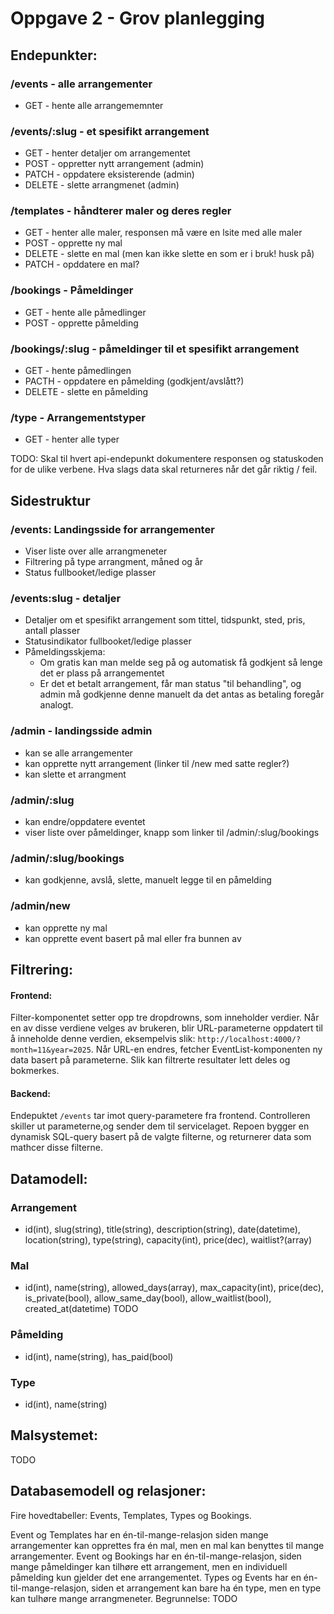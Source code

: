 # Oppgave 2 - Grov planlegging

## Endepunkter:

### /events - alle arrangementer

- GET - hente alle arrangememnter

### /events/:slug - et spesifikt arrangement

- GET - henter detaljer om arrangementet
- POST - oppretter nytt arrangement (admin)
- PATCH - oppdatere eksisterende (admin)
- DELETE - slette arrangmenet (admin)

### /templates - håndterer maler og deres regler

- GET - henter alle maler, responsen må være en lsite med alle maler
- POST - opprette ny mal
- DELETE - slette en mal (men kan ikke slette en som er i bruk! husk på)
- PATCH - opddatere en mal?

### /bookings - Påmeldinger

- GET - hente alle påmedlinger
- POST - opprette påmelding

### /bookings/:slug - påmeldinger til et spesifikt arrangement

- GET - hente påmedlingen
- PACTH - oppdatere en påmelding (godkjent/avslått?)
- DELETE - slette en påmelding

### /type - Arrangementstyper

- GET - henter alle typer

TODO: Skal til hvert api-endepunkt dokumentere responsen og statuskoden for de ulike verbene. Hva slags data skal returneres når det går riktig / feil.

## Sidestruktur

### /events: Landingsside for arrangementer

- Viser liste over alle arrangmeneter
- Filtrering på type arrangment, måned og år
- Status fullbooket/ledige plasser

### /events:slug - detaljer

- Detaljer om et spesifikt arrangement som tittel, tidspunkt, sted, pris, antall plasser
- Statusindikator fullbooket/ledige plasser
- Påmeldingsskjema:
  - Om gratis kan man melde seg på og automatisk få godkjent så lenge det er plass på arrangementet
  - Er det et betalt arrangement, får man status "til behandling", og admin må godkjenne denne manuelt da det antas as betaling foregår analogt.

### /admin - landingsside admin

- kan se alle arrangementer
- kan opprette nytt arrangement (linker til /new med satte regler?)
- kan slette et arrangment

### /admin/:slug

- kan endre/oppdatere eventet
- viser liste over påmeldinger, knapp som linker til /admin/:slug/bookings

### /admin/:slug/bookings

- kan godkjenne, avslå, slette, manuelt legge til en påmelding

### /admin/new

- kan opprette ny mal
- kan opprette event basert på mal eller fra bunnen av

## Filtrering:

#### Frontend:

Filter-komponentet setter opp tre dropdrowns, som inneholder verdier. Når en av disse verdiene velges av brukeren, blir URL-parameterne oppdatert til å inneholde denne verdien, eksempelvis slik: `http://localhost:4000/?month=11&year=2025`.
Når URL-en endres, fetcher EventList-komponenten ny data basert på parameterne. Slik kan filtrerte resultater lett deles og bokmerkes.

#### Backend:

Endepuktet `/events` tar imot query-parametere fra frontend. Controlleren skiller ut parameterne,og sender dem til servicelaget. Repoen bygger en dynamisk SQL-query basert på de valgte filterne, og returnerer data som mathcer disse filterne.

## Datamodell:

### Arrangement

- id(int), slug(string), title(string), description(string), date(datetime), location(string), type(string), capacity(int), price(dec), waitlist?(array)

### Mal

- id(int), name(string), allowed_days(array), max_capacity(int), price(dec), is_private(bool), allow_same_day(bool), allow_waitlist(bool), created_at(datetime)
  TODO

### Påmelding

- id(int), name(string), has_paid(bool)

### Type

- id(int), name(string)

## Malsystemet:

TODO

## Databasemodell og relasjoner:

Fire hovedtabeller: Events, Templates, Types og Bookings.

Event og Templates har en én-til-mange-relasjon siden mange arrangementer kan opprettes fra én mal, men en mal kan benyttes til mange arrangementer.
Event og Bookings har en én-til-mange-relasjon, siden mange påmeldinger kan tilhøre ett arrangement, men en individuell påmelding kun gjelder det ene arrangementet.
Types og Events har en én-til-mange-relasjon, siden et arrangement kan bare ha én type, men en type kan tulhøre mange arrangmeneter.
Begrunnelse: TODO
